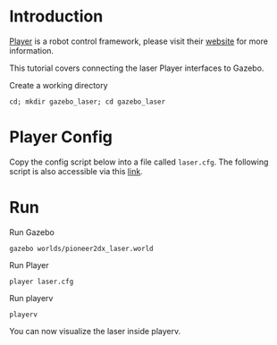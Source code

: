 # Introduction

[Player](http://playerstage.sourceforge.net) is a robot control framework,
please visit their [website](http://playerstage.sourceforge.net) for more
information.

This tutorial covers connecting the laser Player interfaces to Gazebo.

Create a working directory

~~~
cd; mkdir gazebo_laser; cd gazebo_laser
~~~

# Player Config

Copy the config script below into a file called `laser.cfg`. The following script is also accessible via this [link](https://github.com/osrf/gazebo/raw/master/examples/player/laser/laser.cfg).

<include
src='https://github.com/osrf/gazebo/raw/master/examples/player/laser/laser.cfg'/>

# Run

Run Gazebo

~~~
gazebo worlds/pioneer2dx_laser.world
~~~

Run Player

~~~
player laser.cfg
~~~

Run playerv

~~~
playerv
~~~

You can now visualize the laser inside playerv.

